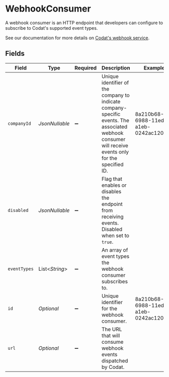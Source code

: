 # WebhookConsumer

﻿A webhook consumer is an HTTP endpoint that developers can configure to subscribe to Codat's supported event types.

See our documentation for more details on [Codat's webhook service](https://docs.codat.io/using-the-api/webhooks/overview).



## Fields

| Field                                                                                                                                                | Type                                                                                                                                                 | Required                                                                                                                                             | Description                                                                                                                                          | Example                                                                                                                                              |
| ---------------------------------------------------------------------------------------------------------------------------------------------------- | ---------------------------------------------------------------------------------------------------------------------------------------------------- | ---------------------------------------------------------------------------------------------------------------------------------------------------- | ---------------------------------------------------------------------------------------------------------------------------------------------------- | ---------------------------------------------------------------------------------------------------------------------------------------------------- |
| `companyId`                                                                                                                                          | *JsonNullable<String>*                                                                                                                               | :heavy_minus_sign:                                                                                                                                   | Unique identifier of the company to indicate company-specific events. The associated webhook consumer will receive events only for the specified ID. | 8a210b68-6988-11ed-a1eb-0242ac120002                                                                                                                 |
| `disabled`                                                                                                                                           | *JsonNullable<Boolean>*                                                                                                                              | :heavy_minus_sign:                                                                                                                                   | Flag that enables or disables the endpoint from receiving events. Disabled when set to `true`.                                                       |                                                                                                                                                      |
| `eventTypes`                                                                                                                                         | List<*String*>                                                                                                                                       | :heavy_minus_sign:                                                                                                                                   | An array of event types the webhook consumer subscribes to.                                                                                          |                                                                                                                                                      |
| `id`                                                                                                                                                 | *Optional<String>*                                                                                                                                   | :heavy_minus_sign:                                                                                                                                   | Unique identifier for the webhook consumer.                                                                                                          | 8a210b68-6988-11ed-a1eb-0242ac120002                                                                                                                 |
| `url`                                                                                                                                                | *Optional<String>*                                                                                                                                   | :heavy_minus_sign:                                                                                                                                   | The URL that will consume webhook events dispatched by Codat.                                                                                        |                                                                                                                                                      |